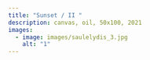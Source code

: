 ```yaml
---
title: "Sunset / II "
description: canvas, oil, 50x100, 2021
images:
  - image: images/saulelydis_3.jpg
    alt: "1"
---
```

